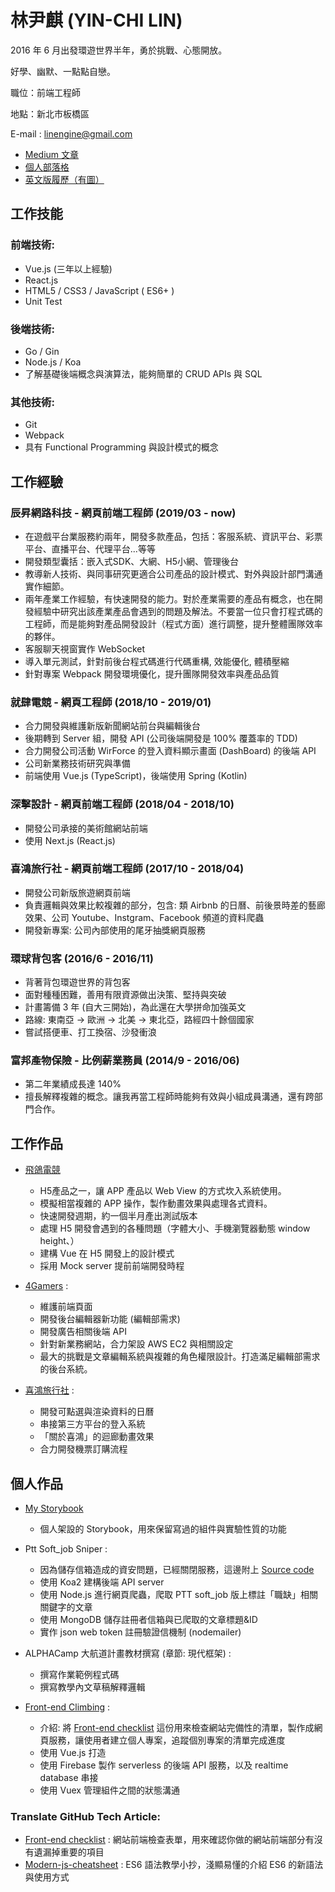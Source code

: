 # 林尹麒 (YIN-CHI LIN)

2016 年 6 月出發環遊世界半年，勇於挑戰、心態開放。

好學、幽默、一點點自戀。

職位：前端工程師

地點：新北市板橋區

E-mail : linengine@gmail.com

* <a href="https://goo.gl/VWvM3v" target="_blank">Medium 文章</a>
* <a href="http://enginelin.com" target="_blank">個人部落格</a>
* <a href="https://www.cakeresume.com/linengine" target="_blank">英文版履歷（有圖）</a>

## 工作技能

### 前端技術:

* Vue.js (三年以上經驗)
* React.js
* HTML5 / CSS3 / JavaScript ( ES6+ )
* Unit Test

### 後端技術:

* Go / Gin
* Node.js / Koa
* 了解基礎後端概念與演算法，能夠簡單的 CRUD APIs 與 SQL

### 其他技術:

* Git
* Webpack
* 具有 Functional Programming 與設計模式的概念

## 工作經驗

### 辰昇網路科技 - 網頁前端工程師 (2019/03 - now)

* 在遊戲平台業服務約兩年，開發多款產品，包括：客服系統、資訊平台、彩票平台、直播平台、代理平台...等等
* 開發類型囊括：嵌入式SDK、大網、H5小網、管理後台
* 教導新人技術、與同事研究更適合公司產品的設計模式、對外與設計部門溝通實作細節。
* 兩年產業工作經驗，有快速開發的能力。對於產業需要的產品有概念，也在開發經驗中研究出該產業產品會遇到的問題及解法。不要當一位只會打程式碼的工程師，而是能夠對產品開發設計（程式方面）進行調整，提升整體團隊效率的夥伴。
* 客服聊天視窗實作 WebSocket
* 導入單元測試，針對前後台程式碼進行代碼重構, 效能優化, 體積壓縮
* 針對專案 Webpack 開發環境優化，提升團隊開發效率與產品品質

### 就肆電競 - 網頁工程師 (2018/10 - 2019/01)

* 合力開發與維護新版新聞網站前台與編輯後台
* 後期轉到 Server 組，開發 API (公司後端開發是 100% 覆蓋率的 TDD)
* 合力開發公司活動 WirForce 的登入資料顯示畫面 (DashBoard) 的後端 API
* 公司新業務技術研究與準備
* 前端使用 Vue.js (TypeScript)，後端使用 Spring (Kotlin)

### 深擊設計 - 網頁前端工程師 (2018/04 - 2018/10)

* 開發公司承接的美術館網站前端
* 使用 Next.js (React.js)

### 喜鴻旅行社 - 網頁前端工程師 (2017/10 - 2018/04)

* 開發公司新版旅遊網頁前端
* 負責邏輯與效果比較複雜的部分，包含: 類 Airbnb 的日曆、前後景時差的藝廊效果、公司 Youtube、Instgram、Facebook 頻道的資料爬蟲
* 開發新專案: 公司內部使用的尾牙抽獎網頁服務

### 環球背包客 (2016/6 - 2016/11)

* 背著背包環遊世界的背包客
* 面對種種困難，善用有限資源做出決策、堅持與突破
* 計畫籌備 3 年 (自大三開始)，為此還在大學拼命加強英文
* 路線: 東南亞 -> 歐洲 -> 北美 -> 東北亞，路經四十餘個國家
* 嘗試搭便車、打工換宿、沙發衝浪

### 富邦產物保險 - 比例薪業務員 (2014/9 - 2016/06)

* 第二年業績成長達 140%
* 擅長解釋複雜的概念。讓我再當工程師時能夠有效與小組成員溝通，還有跨部門合作。

## 工作作品

- <a href="https://apps.apple.com/cn/app/%E9%A3%9E%E9%B8%BD%E7%94%B5%E7%AB%9E/id1517522177">飛鴿電競</a> 

  - H5產品之一，讓 APP 產品以 Web View 的方式坎入系統使用。
  - 模擬相當複雜的 APP 操作，製作動畫效果與處理各式資料。
  - 快速開發週期，約一個半月產出測試版本
  - 處理 H5 開發會遇到的各種問題（字體大小、手機瀏覽器動態 window height、）
  - 建構 Vue 在 H5 開發上的設計模式
  - 採用 Mock server 提前前端開發時程

- <a href="https://www.4gamers.com.tw/">4Gamers</a> :

  - 維護前端頁面
  - 開發後台編輯器新功能 (編輯部需求)
  - 開發廣告相關後端 API
  - 針對新業務網站，合力架設 AWS EC2 與相關設定
  - 最大的挑戰是文章編輯系統與複雜的角色權限設計。打造滿足編輯部需求的後台系統。
  
- <a href="https://www.besttour.com.tw/e_web/">喜鴻旅行社</a> :

  - 開發可點選與渲染資料的日曆
  - 串接第三方平台的登入系統
  - 「關於喜鴻」的迴廊動畫效果
  - 合力開發機票訂購流程

## 個人作品

- <a href="http://enginelin.com/myStorybook" target="_blank">My Storybook</a>

  - 個人架設的 Storybook，用來保留寫過的組件與實驗性質的功能

- Ptt Soft_job Sniper :

  - 因為儲存信箱造成的資安問題，已經關閉服務，這邊附上 <a href="https://github.com/EngineLin/ptt-soft-job-sniper">Source code</a>
  - 使用 Koa2 建構後端 API server
  - 使用 Node.js 進行網頁爬蟲，爬取 PTT soft_job 版上標註「職缺」相關關鍵字的文章
  - 使用 MongoDB 儲存註冊者信箱與已爬取的文章標題&ID
  - 實作 json web token 註冊驗證信機制 (nodemailer)

- ALPHACamp 大航道計畫教材撰寫 (章節: 現代框架) :

  - 撰寫作業範例程式碼
  - 撰寫教學內文草稿解釋邏輯

- <a href="https://enginelin.github.io/front-end-climbing/" target="_blank">Front-end Climbing</a> :

  - 介紹: 將 <a href="https://github.com/EngineLin/Front-End-Checklist" target="_blank">Front-end checklist</a> 這份用來檢查網站完備性的清單，製作成網頁服務，讓使用者建立個人專案，追蹤個別專案的清單完成進度
  - 使用 Vue.js 打造
  - 使用 Firebase 製作 serverless 的後端 API 服務，以及 realtime database 串接
  - 使用 Vuex 管理組件之間的狀態溝通
  
### Translate GitHub Tech Article:

  * <a href="https://github.com/EngineLin/Front-End-Checklist" target="_blank">Front-end checklist</a> : 網站前端檢查表單，用來確認你做的網站前端部分有沒有遺漏掉重要的項目
  * <a href="https://github.com/EngineLin/modern-js-cheatsheet" target="_blank">Modern-js-cheatsheet</a> : ES6 語法教學小抄，淺顯易懂的介紹 ES6 的新語法與使用方式

